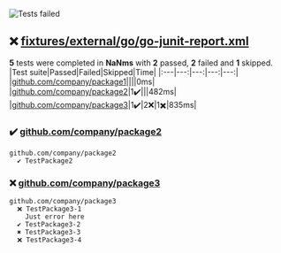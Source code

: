 ![Tests failed](https://img.shields.io/badge/tests-2%20passed%2C%202%20failed%2C%201%20skipped-critical)
## ❌ <a id="user-content-r0" href="#r0">fixtures/external/go/go-junit-report.xml</a>
**5** tests were completed in **NaNms** with **2** passed, **2** failed and **1** skipped.
|Test suite|Passed|Failed|Skipped|Time|
|:---|---:|---:|---:|---:|
|[github.com/company/package1](#r0s0)||||0ms|
|[github.com/company/package2](#r0s1)|1✔️|||482ms|
|[github.com/company/package3](#r0s2)|1✔️|2❌|1✖️|835ms|
### ✔️ <a id="user-content-r0s1" href="#r0s1">github.com/company/package2</a>
```
github.com/company/package2
  ✔️ TestPackage2
```
### ❌ <a id="user-content-r0s2" href="#r0s2">github.com/company/package3</a>
```
github.com/company/package3
  ❌ TestPackage3-1
	Just error here
  ✔️ TestPackage3-2
  ✖️ TestPackage3-3
  ❌ TestPackage3-4
```